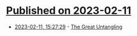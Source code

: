 # [Published on 2023-02-11](index.md)

* [2023-02-11, 15:27:29](https://lobste.rs/s/flh5mh/great_untangling) - [The Great Untangling](https://blog.erlend.sh/reclaiming-my-digital-identity)
